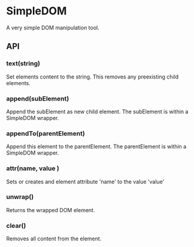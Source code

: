 # SimpleDOM

A very simple DOM manipulation tool.

## API

### text(string)
Set elements content to the string. This removes any preexisting child elements.

### append(subElement)
Append the subElement as new child element. The subElement is within a SimpleDOM wrapper.

### appendTo(parentElement)
Append this element to the parentElement. The parentElement is within a SimpleDOM wrapper.

### attr(name, value )
Sets or creates and element attribute 'name' to the value 'value'

### unwrap()
Returns the wrapped DOM element.

### clear()
Removes all content from the element.
